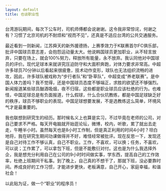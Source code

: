 ```yaml
---
layout: default
title: 也谈职业性
---
```


台湾游玩期间，每次下公车时，司机师傅都会说谢谢。这令我非常惊诧，何谢之有？习惯了北京司机的不耐烦和“视而不见”，还真是不适应台湾的公共交通服务。

最近看到一则新闻，江苏舜天的新外援德扬，上赛季效力于K联赛首尔FC俱乐部，批评中国球员意志差，会抱怨运动量太大。他说韩国球员更加职业，从不轻言放弃，只要在场上，就会100%努力，释放所有能量，永不放弃。我认同他对中国球员的评价。现代足球本来就讲究压迫防守和大面积奔跑，对体力要求非常高。中超许多球员70分钟以后看起来很疲惫，技术动作变形，球队也无法组织流畅的进攻，因此，许多球队被戏称为“步行者队”和“卧草队”，中超变成“养老联赛”。是中国人体力差吗？我不觉得，还是中国球员态度不够端正，求胜的欲望还不够强烈。新闻报道某些球员酗酒吸烟，夜不归宿，这些都是职业球员应该杜绝的行为。也难怪，中国足球总是有负面报道，什么假球，什么合伙坑教练，都是中国足球缺乏好的秩序，球员不够职业的表现。中国足球想要发展，不是选教练这么简单，环境风气才是最重要的。

我也联想到研究生的经历。那时候名义上也算是实习，不过毕竟在老师的公司，对自己要求不严格。每天开电脑就开始逛论坛，微博，校内，听歌，累了就出去走走，午睡半小时。虽然每天也是8小时工作制，但是真正利用的时间4小时？坦白地将，我在研究生期间功课做得并不好，难怪经常被批评。现在反思一下，发现还是自己对待工作不够认真，自己不职业。工作，不喜欢，可以换；任务，不喜欢，可以说；工作累了，可以拿包下班，但是不能敷衍对付。这也是为什么我选择外企，我是想充分利用自己在公司的9小时时间做实事，学东西，提高自己的工作效率，杜绝上班期间干私事。到了晚上，自己真的不想干了，那就下班，没必要靠时间。养成良好的工作习惯，才能进步更快，老板满意，自己开心，家庭幸福，和谐社会！

以此贴为证，做一个“职业”的程序员！
